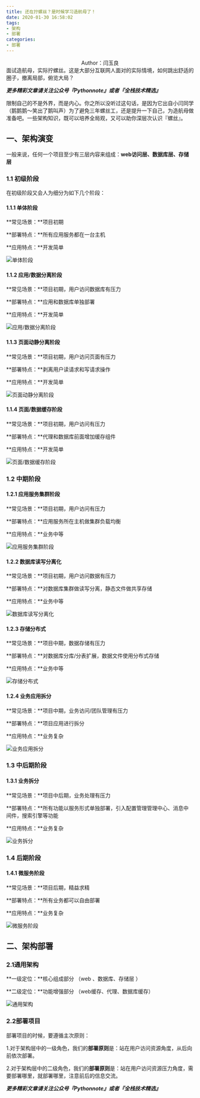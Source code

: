 ```yaml
---
title: 还在拧螺丝？是时候学习造航母了！
date: 2020-01-30 16:58:02
tags:
- 架构
- 部署
categories:
- 部署
---
```


<center>Author：闫玉良</center>
面试造航母，实际拧螺丝。这是大部分互联网人面对的实际情境，如何跳出舒适的圈子，撤离局部，俯览大局？

<!--more-->

***更多精彩文章请关注公众号『Pythonnote』或者『全栈技术精选』***

限制自己的不是外界，而是内心。你之所以没听过这句话，是因为它出自小闫同学（鹅鹅鹅～笑出了鹅叫声）为了避免三年螺丝工，还是提升一下自己，为造航母做准备吧。一些架构知识，既可以培养全局观，又可以助你深层次认识『螺丝』。

## 一、架构演变

一般来说，任何一个项目至少有三层内容来组成：**web访问层、数据库层、存储层**

### 1.1 初级阶段

在初级阶段又会人为细分为如下几个阶段：

#### 1.1.1 单体阶段

**常见场景：**项目初期 

**部署特点：**所有应用服务都在一台主机 

**应用特点：**开发简单

![单体阶段](https://github.com/EthanYan6/pic/raw/master/%E6%9E%B6%E6%9E%841.png)

#### 1.1.2 应用/数据分离阶段

**常见场景：**项目初期，用户访问数据库有压力 

**部署特点：**应用和数据库单独部署 

**应用特点：**开发简单

![应用/数据分离阶段](https://github.com/EthanYan6/pic/raw/master/%E6%9E%B6%E6%9E%842.png)

#### 1.1.3 页面动静分离阶段

**常见场景：**项目初期，用户访问页面有压力

**部署特点：**剥离用户读请求和写请求操作

**应用特点：**开发简单

![页面动静分离阶段](https://github.com/EthanYan6/pic/raw/master/%E6%9E%B6%E6%9E%843.png)

#### 1.1.4 页面/数据缓存阶段

**常见场景：**项目初期，用户访问有压力 

**部署特点：**代理和数据库前面增加缓存组件 

**应用特点：**开发简单

![页面/数据缓存阶段](https://github.com/EthanYan6/pic/raw/master/%E6%9E%B6%E6%9E%844.png)

### 1.2 中期阶段

#### 1.2.1 应用服务集群阶段

**常见场景：**项目初期，用户访问有压力

**部署特点：**应用服务所在主机做集群负载均衡 

**应用特点：**业务中等

![应用服务集群阶段](https://github.com/EthanYan6/pic/raw/master/%E6%9E%B6%E6%9E%845.png)

#### 1.2.2 数据库读写分离化

**常见场景：**项目初期，用户访问数据有压力

**部署特点：**对数据库集群做读写分离，静态文件做共享存储

**应用特点：**业务中等

![数据库读写分离化](https://github.com/EthanYan6/pic/raw/master/%E6%9E%B6%E6%9E%846.png)

#### 1.2.3 存储分布式

**常见场景：**项目中期，数据存储有压力

**部署特点：**对数据库分库/分表扩展，数据文件使用分布式存储

**应用特点：**业务中等

![存储分布式](https://github.com/EthanYan6/pic/raw/master/%E6%9E%B6%E6%9E%847.png)

#### 1.2.4 业务应用拆分

**常见场景：**项目中期，业务访问/团队管理有压力

**部署特点：**项目应用进行拆分

**应用特点：**业务复杂

![业务应用拆分](https://github.com/EthanYan6/pic/raw/master/%E6%9E%B6%E6%9E%848.png)

### 1.3 中后期阶段

#### 1.3.1 业务拆分

**常见场景：**项目中后期，业务处理有压力

**部署特点：**所有功能以服务形式单独部署，引入配置管理管理中心、消息中间件，搜索引擎等功能

**应用特点：**业务复杂

![业务拆分](https://github.com/EthanYan6/pic/raw/master/%E6%9E%B6%E6%9E%849.png)

### 1.4 后期阶段

#### 1.4.1 微服务阶段

**常见场景：**项目后期，精益求精

**部署特点：**所有业务都可以自由部署

**应用特点：**业务复杂

![微服务阶段](https://github.com/EthanYan6/pic/raw/master/%E6%9E%B6%E6%9E%8410.png)

## 二、架构部署

### 2.1通用架构

**一级定位：**核心组成部分 （web 、数据库、存储层 ）

**二级定位：**功能增强部分 （web缓存、代理、数据库缓存）

![通用架构](https://github.com/EthanYan6/pic/raw/master/%E6%9E%B6%E6%9E%8411.png)

### 2.2部署项目

部署项目的时候，要遵循主次原则：

1.对于架构层中的一级角色，我们的**部署原则**是：站在用户访问资源角度，从后向前依次部署。 

2.对于架构层中的二级角色，我们的**部署原则**是：站在用户访问资源压力角度，需要部署哪里，就部署哪里，注意前后的信息交流。



***更多精彩文章请关注公众号『Pythonnote』或者『全栈技术精选』***